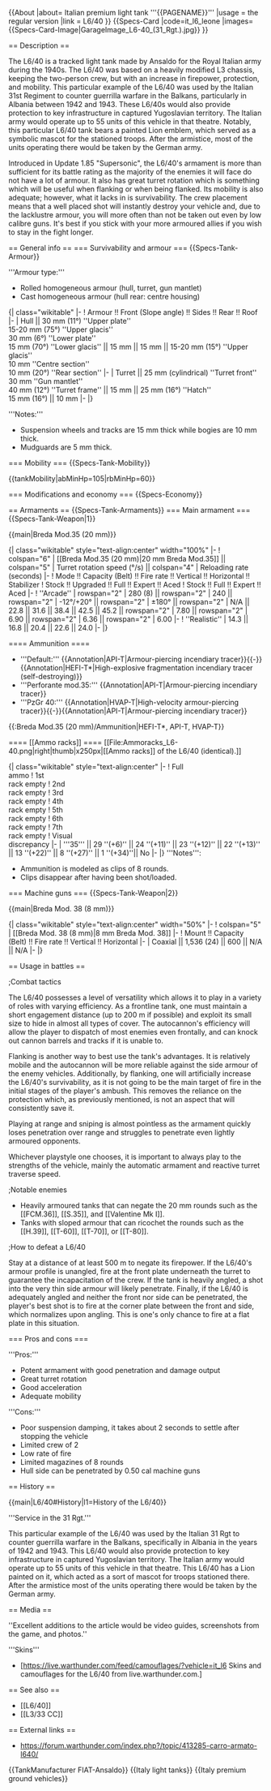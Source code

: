 {{About
|about= Italian premium light tank '''{{PAGENAME}}'''
|usage = the regular version
|link = L6/40
}}
{{Specs-Card
|code=it_l6_leone
|images={{Specs-Card-Image|GarageImage_L6-40_(31_Rgt.).jpg}}
}}

== Description ==
<!-- ''In the description, the first part should be about the history of the creation and combat usage of the vehicle, as well as its key features. In the second part, tell the reader about the ground vehicle in the game. Insert a screenshot of the vehicle, so that if the novice player does not remember the vehicle by name, he will immediately understand what kind of vehicle the article is talking about.'' -->
The L6/40 is a tracked light tank made by Ansaldo for the Royal Italian army during the 1940s. The L6/40 was based on a heavily modified L3 chassis, keeping the two-person crew, but with an increase in firepower, protection, and mobility. This particular example of the L6/40 was used by the Italian 31st Regiment to counter guerrilla warfare in the Balkans, particularly in Albania between 1942 and 1943. These L6/40s would also provide protection to key infrastructure in captured Yugoslavian territory. The Italian army would operate up to 55 units of this vehicle in that theatre. Notably, this particular L6/40 tank bears a painted Lion emblem, which served as a symbolic mascot for the stationed troops. After the armistice, most of the units operating there would be taken by the German army.

Introduced in Update 1.85 "Supersonic", the L6/40's armament is more than sufficient for its battle rating as the majority of the enemies it will face do not have a lot of armour. It also has great turret rotation which is something which will be useful when flanking or when being flanked. Its mobility is also adequate; however, what it lacks in is survivability. The crew placement means that a well placed shot will instantly destroy your vehicle and, due to the lacklustre armour, you will more often than not be taken out even by low calibre guns. It's best if you stick with your more armoured allies if you wish to stay in the fight longer.

== General info ==
=== Survivability and armour ===
{{Specs-Tank-Armour}}
<!-- ''Describe armour protection. Note the most well protected and key weak areas. Appreciate the layout of modules as well as the number and location of crew members. Is the level of armour protection sufficient, is the placement of modules helpful for survival in combat? If necessary use a visual template to indicate the most secure and weak zones of the armour.'' -->

'''Armour type:'''

* Rolled homogeneous armour (hull, turret, gun mantlet)
* Cast homogeneous armour (hull rear: centre housing)

{| class="wikitable"
|-
! Armour !! Front (Slope angle) !! Sides !! Rear !! Roof
|-
| Hull || 30 mm (11°) ''Upper plate'' <br> 15-20 mm (75°) ''Upper glacis'' <br> 30 mm (6°) ''Lower plate'' <br> 15 mm (70°) ''Lower glacis'' || 15 mm || 15 mm || 15-20 mm (15°) ''Upper glacis'' <br> 10 mm ''Centre section'' <br> 10 mm (20°) ''Rear section''
|-
| Turret || 25 mm (cylindrical) ''Turret front'' <br> 30 mm ''Gun mantlet'' <br> 40 mm (12°) ''Turret frame'' || 15 mm || 25 mm (16°) ''Hatch'' <br> 15 mm (16°) || 10 mm
|-
|}

'''Notes:'''

* Suspension wheels and tracks are 15 mm thick while bogies are 10 mm thick.
* Mudguards are 5 mm thick.

=== Mobility ===
{{Specs-Tank-Mobility}}
<!-- ''Write about the mobility of the ground vehicle. Estimate the specific power and manoeuvrability, as well as the maximum speed forwards and backwards.'' -->

{{tankMobility|abMinHp=105|rbMinHp=60}}

=== Modifications and economy ===
{{Specs-Economy}}

== Armaments ==
{{Specs-Tank-Armaments}}
=== Main armament ===
{{Specs-Tank-Weapon|1}}
<!-- ''Give the reader information about the characteristics of the main gun. Assess its effectiveness in a battle based on the reloading speed, ballistics and the power of shells. Do not forget about the flexibility of the fire, that is how quickly the cannon can be aimed at the target, open fire on it and aim at another enemy. Add a link to the main article on the gun: <code><nowiki>{{main|Name of the weapon}}</nowiki></code>. Describe in general terms the ammunition available for the main gun. Give advice on how to use them and how to fill the ammunition storage.'' -->
{{main|Breda Mod.35 (20 mm)}}

{| class="wikitable" style="text-align:center" width="100%"
|-
! colspan="6" | [[Breda Mod.35 (20 mm)|20 mm Breda Mod.35]] || colspan="5" | Turret rotation speed (°/s) || colspan="4" | Reloading rate (seconds)
|-
! Mode !! Capacity (Belt) !! Fire rate !! Vertical !! Horizontal !! Stabilizer
! Stock !! Upgraded !! Full !! Expert !! Aced
! Stock !! Full !! Expert !! Aced
|-
! ''Arcade''
| rowspan="2" | 280 (8) || rowspan="2" | 240 || rowspan="2" | -12°/+20° || rowspan="2" | ±180° || rowspan="2" | N/A || 22.8 || 31.6 || 38.4 || 42.5 || 45.2 || rowspan="2" | 7.80 || rowspan="2" | 6.90 || rowspan="2" | 6.36 || rowspan="2" | 6.00
|-
! ''Realistic''
| 14.3 || 16.8 || 20.4 || 22.6 || 24.0
|-
|}

==== Ammunition ====

* '''Default:''' {{Annotation|API-T|Armour-piercing incendiary tracer}}{{-}}{{Annotation|HEFI-T*|High-explosive fragmentation incendiary tracer (self-destroying)}}
* '''Perforante mod.35:''' {{Annotation|API-T|Armour-piercing incendiary tracer}}
* '''PzGr 40:''' {{Annotation|HVAP-T|High-velocity armour-piercing tracer}}{{-}}{{Annotation|API-T|Armour-piercing incendiary tracer}}

{{:Breda Mod.35 (20 mm)/Ammunition|HEFI-T*, API-T, HVAP-T}}

==== [[Ammo racks]] ====
[[File:Ammoracks_L6-40.png|right|thumb|x250px|[[Ammo racks]] of the L6/40 (identical).]]
<!-- '''Last updated: 2.17.0.32''' -->
{| class="wikitable" style="text-align:center"
|-
! Full<br>ammo
! 1st<br>rack empty
! 2nd<br>rack empty
! 3rd<br>rack empty
! 4th<br>rack empty
! 5th<br>rack empty
! 6th<br>rack empty
! 7th<br>rack empty
! Visual<br>discrepancy
|-
| '''35''' || 29&nbsp;''(+6)'' || 24&nbsp;''(+11)'' || 23&nbsp;''(+12)'' || 22&nbsp;''(+13)'' || 13&nbsp;''(+22)'' || 8&nbsp;''(+27)'' || 1&nbsp;''(+34)''|| No
|-
|}
'''Notes''':

* Ammunition is modeled as clips of 8 rounds.
* Clips disappear after having been shot/loaded.

=== Machine guns ===
{{Specs-Tank-Weapon|2}}
<!-- ''Offensive and anti-aircraft machine guns not only allow you to fight some aircraft but also are effective against lightly armoured vehicles. Evaluate machine guns and give recommendations on its use.'' -->
{{main|Breda Mod. 38 (8 mm)}}

{| class="wikitable" style="text-align:center" width="50%"
|-
! colspan="5" | [[Breda Mod. 38 (8 mm)|8 mm Breda Mod. 38]]
|-
! Mount !! Capacity (Belt) !! Fire rate !! Vertical !! Horizontal
|-
| Coaxial || 1,536 (24) || 600 || N/A || N/A
|-
|}

== Usage in battles ==
<!-- ''Describe the tactics of playing in the vehicle, the features of using vehicles in the team and advice on tactics. Refrain from creating a "guide" - do not impose a single point of view but instead give the reader food for thought. Describe the most dangerous enemies and give recommendations on fighting them. If necessary, note the specifics of the game in different modes (AB, RB, SB).'' -->

;Combat tactics

The L6/40 possesses a level of versatility which allows it to play in a variety of roles with varying efficiency. As a frontline tank, one must maintain a short engagement distance (up to 200 m if possible) and exploit its small size to hide in almost all types of cover. The autocannon's efficiency will allow the player to dispatch of most enemies even frontally, and can knock out cannon barrels and tracks if it is unable to.

Flanking is another way to best use the tank's advantages. It is relatively mobile and the autocannon will be more reliable against the side armour of the enemy vehicles. Additionally, by flanking, one will artificially increase the L6/40's survivability, as it is not going to be the main target of fire in the initial stages of the player's ambush. This removes the reliance on the protection which, as previously mentioned, is not an aspect that will consistently save it.

Playing at range and sniping is almost pointless as the armament quickly loses penetration over range and struggles to penetrate even lightly armoured opponents.

Whichever playstyle one chooses, it is important to always play to the strengths of the vehicle, mainly the automatic armament and reactive turret traverse speed.

;Notable enemies

* Heavily armoured tanks that can negate the 20 mm rounds such as the [[FCM.36]], [[S.35]], and [[Valentine Mk I]].
* Tanks with sloped armour that can ricochet the rounds such as the [[H.39]], [[T-60]], [[T-70]], or [[T-80]].

;How to defeat a L6/40

Stay at a distance of at least 500 m to negate its firepower. If the L6/40's armour profile is unangled, fire at the front plate underneath the turret to guarantee the incapacitation of the crew. If the tank is heavily angled, a shot into the very thin side armour will likely penetrate. Finally, if the L6/40 is adequately angled and neither the front nor side can be penetrated, the player's best shot is to fire at the corner plate between the front and side, which normalizes upon angling. This is one's only chance to fire at a flat plate in this situation.

=== Pros and cons ===
<!-- ''Summarise and briefly evaluate the vehicle in terms of its characteristics and combat effectiveness. Mark its pros and cons in a bulleted list. Try not to use more than 6 points for each of the characteristics. Avoid using categorical definitions such as "bad", "good" and the like - use substitutions with softer forms such as "inadequate" and "effective".'' -->

'''Pros:'''

* Potent armament with good penetration and damage output
* Great turret rotation
* Good acceleration
* Adequate mobility

'''Cons:'''

* Poor suspension damping, it takes about 2 seconds to settle after stopping the vehicle
* Limited crew of 2
* Low rate of fire
* Limited magazines of 8 rounds
* Hull side can be penetrated by 0.50 cal machine guns

== History ==
<!-- ''Describe the history of the creation and combat usage of the vehicle in more detail than in the introduction. If the historical reference turns out to be too long, take it to a separate article, taking a link to the article about the vehicle and adding a block "/History" (example: <nowiki>https://wiki.warthunder.com/(Vehicle-name)/History</nowiki>) and add a link to it here using the <code>main</code> template. Be sure to reference text and sources by using <code><nowiki><ref></ref></nowiki></code>, as well as adding them at the end of the article with <code><nowiki><references /></nowiki></code>. This section may also include the vehicle's dev blog entry (if applicable) and the in-game encyclopedia description (under <code><nowiki>=== In-game description ===</nowiki></code>, also if applicable).'' -->
{{main|L6/40#History|l1=History of the L6/40}}

'''Service in the 31 Rgt.'''

This particular example of the L6/40 was used by the Italian 31 Rgt to counter guerrilla warfare in the Balkans, specifically in Albania in the years of 1942 and 1943. This L6/40 would also provide protection to key infrastructure in captured Yugoslavian territory. The Italian army would operate up to 55 units of this vehicle in that theatre. This L6/40 has a Lion painted on it, which acted as a sort of mascot for troops stationed there. After the armistice most of the units operating there would be taken by the German army.

== Media ==
<!-- ''Excellent additions to the article would be video guides, screenshots from the game, and photos.'' -->
''Excellent additions to the article would be video guides, screenshots from the game, and photos.''

'''Skins'''

* [https://live.warthunder.com/feed/camouflages/?vehicle=it_l6 Skins and camouflages for the L6/40 from live.warthunder.com.]

== See also ==
<!-- ''Links to the articles on the War Thunder Wiki that you think will be useful for the reader, for example:''
* ''reference to the series of the vehicles;''
* ''links to approximate analogues of other nations and research trees.'' -->

* [[L6/40]]
* [[L3/33 CC]]

== External links ==
<!-- ''Paste links to sources and external resources, such as:''
* ''topic on the official game forum;''
* ''other literature.'' -->

* https://forum.warthunder.com/index.php?/topic/413285-carro-armato-l640/

{{TankManufacturer FIAT-Ansaldo}}
{{Italy light tanks}}
{{Italy premium ground vehicles}}